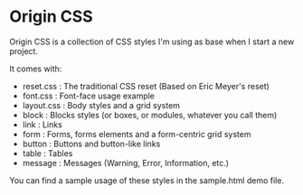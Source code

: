 Origin CSS
====

Origin CSS is a collection of CSS styles I'm using as base when I start a new project.

It comes with:
 * reset.css : The traditional CSS reset (Based on Eric Meyer's reset)
 * font.css : Font-face usage example
 * layout.css : Body styles and a grid system
 * block : Blocks styles (or boxes, or modules, whatever you call them)
 * link : Links
 * form : Forms, forms elements and a form-centric grid system
 * button : Buttons and button-like links
 * table : Tables
 * message : Messages (Warning, Error, Information, etc.)

You can find a sample usage of these styles in the sample.html demo file.
